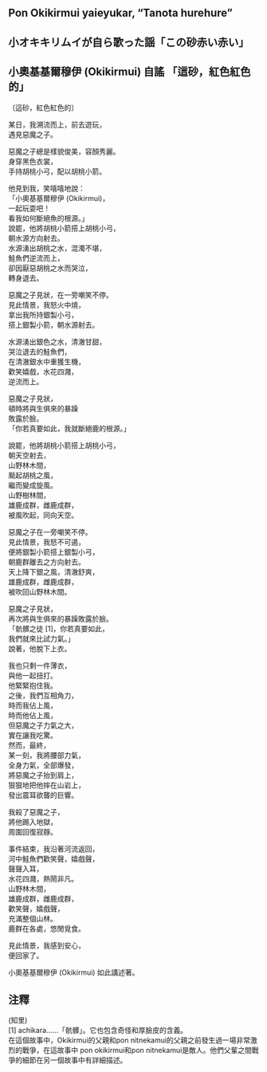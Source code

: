 ## Pon Okikirmui yaieyukar, “Tanota hurehure”   
## 小オキキリムイが自ら歌った謡「この砂赤い赤い」  
## 小奧基基爾穆伊 (Okikirmui) 自謠 「這砂，紅色紅色的」  
  
〔這砂，紅色紅色的〕  
  
某日，我溯流而上，前去遊玩，  
遇見惡魔之子。  
  
惡魔之子總是樣貌俊美，容顏秀麗。  
身穿黑色衣裳，  
手持胡桃小弓，配以胡桃小箭。  
  
他見到我，笑嘻嘻地說：  
「小奧基基爾穆伊 (Okikirmui)，  
一起玩耍吧！  
看我如何斷絕魚的根源。」  
說罷，他將胡桃小箭搭上胡桃小弓，  
朝水源方向射去。  
水源湧出胡桃之水，混濁不堪，  
鮭魚們逆流而上，  
卻因厭惡胡桃之水而哭泣，  
轉身退去。  
  
惡魔之子見狀，在一旁嘲笑不停。  
見此情景，我怒火中燒，  
拿出我所持銀製小弓，  
搭上銀製小箭，朝水源射去。  
  
水源湧出銀色之水，清澈甘甜，  
哭泣退去的鮭魚們，  
在清澈銀水中重獲生機，  
歡笑嬉戲，水花四濺，  
逆流而上。  
  
惡魔之子見狀，  
頓時將與生俱來的暴躁  
敗露於臉。  
「你若真要如此，我就斷絕鹿的根源。」  

說罷，他將胡桃小箭搭上胡桃小弓，  
朝天空射去，  
山野林木間，  
颳起胡桃之風，  
繼而變成旋風。  
山野樹林間，  
雄鹿成群，雌鹿成群，  
被風吹起，同向天空。  
  
惡魔之子在一旁嘲笑不停。  
見此情景，我怒不可遏，  
便將銀製小箭搭上銀製小弓，  
朝鹿群離去之方向射去。  
天上降下銀之風，清澈舒爽，  
雄鹿成群，雌鹿成群，  
被吹回山野林木間。  
  
惡魔之子見狀，  
再次將與生俱來的暴躁敗露於臉。  
「骯髒之徒 [1]，你若真要如此，  
我們就來比試力氣。」  
說著，他脫下上衣。  
  
我也只剩一件薄衣，  
與他一起扭打。  
他緊緊抱住我。  
之後，我們互相角力，  
時而我佔上風，  
時而他佔上風，  
但惡魔之子力氣之大，  
實在讓我吃驚。  
然而，最終，  
某一刻，我將腰部力氣，  
全身力氣，全部爆發，  
將惡魔之子抬到肩上，  
狠狠地把他摔在山岩上，  
發出震耳欲聾的巨響。  
  
我殺了惡魔之子，  
將他踢入地獄，  
周圍回復寂靜。  
  
事件結束，我沿著河流返回，  
河中鮭魚們歡笑聲，嬉戲聲，  
聲聲入耳，  
水花四濺，熱鬧非凡。  
山野林木間，  
雄鹿成群，雌鹿成群，  
歡笑聲，嬉戲聲，  
充滿整個山林。  
鹿群在各處，悠閒覓食。  

見此情景，我感到安心，  
便回家了。  

小奧基基爾穆伊 (Okikirmui) 如此講述著。  
  
## 注釋  
(知里)     
[1] achikara......「骯髒」。它也包含奇怪和厚臉皮的含義。    
在這個故事中，Okikirmui的父親和pon nitnekamui的父親之前發生過一場非常激烈的戰爭，在這故事中 pon okikirmui和pon nitnekamui是敵人。他們父輩之間戰爭的細節在另一個故事中有詳細描述。  
  
  
  
